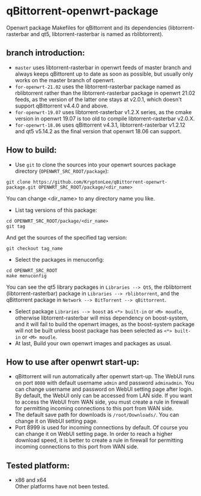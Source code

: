 # qBittorrent-openwrt-package
Openwrt package Makefiles for qBittorrent and its dependencies (libtorrent-rasterbar and qt5, libtorrent-rasterbar is named as rblibtorrent).

## branch introduction:
* `master` uses libtorrent-rasterbar in openwrt feeds of master branch and always keeps qBittorent up to date as soon as possible, but usually only works on the master branch of openwrt.
* `for-openwrt-21.02` uses the libtorrent-rasterbar package named as rblibtorrent rather than the libtorrent-rasterbar package in openwrt 21.02 feeds, as the version of the latter one stays at v2.0.1, which doesn't support qBittorrent v4.4.0 and above.
* `for-openwrt-19.07` uses libtorrent-rasterbar v1.2.X series, as the cmake version in openwrt 19.07 is too old to compile libtorrent-rasterbar v2.0.X.
* `for-openwrt-18.06` uses qBittorrent v4.3.1, libtorrent-rasterbar v1.2.12 and qt5 v5.14.2 as the final version that openwrt 18.06 can support.

## How to build:
* Use `git` to clone the sources into your openwrt sources package directory (`OPENWRT_SRC_ROOT/package`):
```
git clone https://github.com/KryptonLee/qBittorrent-openwrt-package.git OPENWRT_SRC_ROOT/package/<dir_name>
```
You can change <dir_name> to any directory name you like.
* List tag versions of this package:
```
cd OPENWRT_SRC_ROOT/package/<dir_name>
git tag
```
And get the sources of the specified tag version:
```
git checkout tag_name
```
* Select the packages in menuconfig:
```
cd OPENWRT_SRC_ROOT
make menuconfig
```
You can see the qt5 library packages in `Libraries --> Qt5`, the rblibtorrent (libtorrent-rasterbar) package in `Libraries --> rblibtorrent`, and the qBittorrent package in `Network --> BitTorrent --> qBittorrent`.
* Select package `Libraries --> boost` as `<*> built-in` or `<M> moudle`, otherwise libtorrent-rasterbar will miss dependency on boost-system, and it will fail to build the openwrt images, as the boost-system package will not be built unless boost package has been selected as `<*> built-in` or `<M> moudle`.
* At last, Build your own openwrt images and packages as usual.
## How to use after openwrt start-up:
* qBittorrent will run automatically after openwrt start-up. The WebUI runs on port `8080` with default username `admin` and password `adminadmin`. You can change username and password on WebUI setting page after login. By default, the WebUI only can be accessed from LAN side. If you want to access the WebUI from WAN side, you must create a rule in firewall for permitting incoming connections to this port from WAN side.
* The default save path for downloads is `/root/Downloads/`. You can change it on WebUI setting page. 
* Port 8999 is used for incoming connections by default. Of course you can change it on WebUI setting page. In order to reach a higher download speed, it is better to create a rule in firewall for permitting incoming connections to this port from WAN side.
## Tested platform:
* x86 and x64
<br>Other platforms have not been tested.
